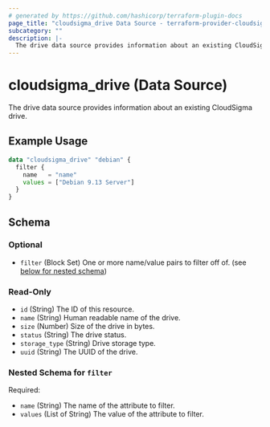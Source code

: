 ```yaml
---
# generated by https://github.com/hashicorp/terraform-plugin-docs
page_title: "cloudsigma_drive Data Source - terraform-provider-cloudsigma"
subcategory: ""
description: |-
  The drive data source provides information about an existing CloudSigma drive.
---
```


# cloudsigma_drive (Data Source)

The drive data source provides information about an existing CloudSigma drive.

## Example Usage

```terraform
data "cloudsigma_drive" "debian" {
  filter {
    name   = "name"
    values = ["Debian 9.13 Server"]
  }
}
```

<!-- schema generated by tfplugindocs -->
## Schema

### Optional

- `filter` (Block Set) One or more name/value pairs to filter off of. (see [below for nested schema](#nestedblock--filter))

### Read-Only

- `id` (String) The ID of this resource.
- `name` (String) Human readable name of the drive.
- `size` (Number) Size of the drive in bytes.
- `status` (String) The drive status.
- `storage_type` (String) Drive storage type.
- `uuid` (String) The UUID of the drive.

<a id="nestedblock--filter"></a>
### Nested Schema for `filter`

Required:

- `name` (String) The name of the attribute to filter.
- `values` (List of String) The value of the attribute to filter.
